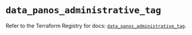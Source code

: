 # `data_panos_administrative_tag`

Refer to the Terraform Registry for docs: [`data_panos_administrative_tag`](https://registry.terraform.io/providers/paloaltonetworks/panos/2.0.5/docs/data-sources/administrative_tag).
